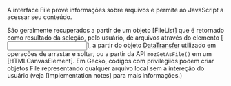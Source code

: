 A interface File provê informações sobre arquivos e permite ao JavaScript  a acessar seu conteúdo.

São geralmente recuperados a partir de um objeto [FileList] que é retornado como resultado da seleção, pelo usuário, de arquivos através do elemento [<input>], a partir do objeto [DataTransfer](https://developer.mozilla.org/pt-BR/docs/Web/API/DataTransfer) utilizado em operações de arrastar e soltar, ou a partir da API `mozGetAsFile()` em um [HTMLCanvasElement]. Em Gecko, códigos com privilégiios podem criar objetos File representando qualquer arquivo local sem a intereção do usuário (veja [Implementation notes] para mais informações.)